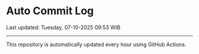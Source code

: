 # Auto Commit Log

Last updated: Tuesday, 07-10-2025 09:53 WIB

---

This repository is automatically updated every hour using GitHub Actions.
